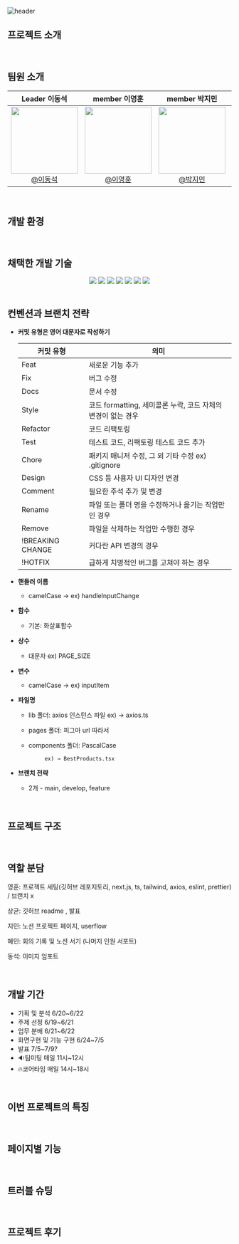 ![header](https://capsule-render.vercel.app/api?type=wave&color=auto&height=200&section=header&text=3팀%20Taskify&fontSize=90)


## 프로젝트 소개


<br>

## 팀원 소개

<div align="center">

| Leader 이동석 | member 이영훈 | member 박지민 | member 장혜민 | member 안상균 |
| :------: |  :------: | :------: | :------: | :------: |
| [<img src="https://www.svgrepo.com/show/58873/male-user-shadow.svg" height=150 width=150> <br/> @이동석](https://github.com/이동석) | [<img src="https://www.svgrepo.com/show/58873/male-user-shadow.svg" height=150 width=150> <br/> @이영훈](https://github.com/이영훈) | [<img src="https://www.svgrepo.com/show/58873/male-user-shadow.svg" height=150 width=150> <br/> @박지민](https://github.com/박지민) | [<img src="https://www.svgrepo.com/show/58873/male-user-shadow.svg" height=150 width=150> <br/> @장혜민](https://github.com/장혜민) | [<img src="https://www.svgrepo.com/show/58873/male-user-shadow.svg" height=150 width=150> <br/> @안상균](https://github.com/안상균) |

</div>
<br>

## 개발 환경

<br>

## 채택한 개발 기술

<div align="center">
  <img src="https://img.shields.io/badge/Next.js-000000?style=flat&logo=nextdotjs&logoColor=white"/>
  <img src="https://img.shields.io/badge/typescript-3178C6?style=flat&logo=typescript&logoColor=white"/>
  <img src="https://img.shields.io/badge/npm-CB3837?style=flat&logo=npm&logoColor=white"/>
  <img src="https://img.shields.io/badge/tailwind%20Css-06B6D4?style=flat&logo=tailwindcss&logoColor=white"/>
  <img src="https://img.shields.io/badge/Axios-5A29E4?style=flat&logo=Axios&logoColor=white"/>
  <img src="https://img.shields.io/badge/ESLint-4B32C3?style=flat&logo=ESLint&logoColor=white"/>
  <img src="https://img.shields.io/badge/Prettier-F7B93E?style=flat&logo=Prettier&logoColor=white"/>
</div>
<br>

## 컨벤션과 브랜치 전략

- **커밋 유형은 영어 대문자로 작성하기**

    | 커밋 유형 | 의미 |
    | --- | --- |
    | Feat | 새로운 기능 추가 |
    | Fix | 버그 수정 |
    | Docs | 문서 수정 |
    | Style | 코드 formatting, 세미콜론 누락, 코드 자체의 변경이 없는 경우 |
    | Refactor | 코드 리팩토링 |
    | Test | 테스트 코드, 리팩토링 테스트 코드 추가 |
    | Chore | 패키지 매니저 수정, 그 외 기타 수정 ex) .gitignore |
    | Design | CSS 등 사용자 UI 디자인 변경 |
    | Comment | 필요한 주석 추가 및 변경 |
    | Rename | 파일 또는 폴더 명을 수정하거나 옮기는 작업만인 경우 |
    | Remove | 파일을 삭제하는 작업만 수행한 경우 |
    | !BREAKING CHANGE | 커다란 API 변경의 경우 |
    | !HOTFIX | 급하게 치명적인 버그를 고쳐야 하는 경우 |

- **핸들러 이름**
    - camelCase → ex) handleInputChange
- **함수**
    - 기본: 화살표함수
- **상수**
    - 대문자 ex) PAGE_SIZE
- **변수**
    - camelCase → ex) inputItem
- **파일명**
    - lib 폴더: axios 인스턴스 파일 ex) → axios.ts
    - pages 폴더: 피그마 url 따라서
    - components 폴더: PascalCase
        
               ex) → BestProducts.tsx
        
- **브랜치 전략**
    - 2개 - main, develop, feature

<br>

## 프로젝트 구조

<br>

## 역할 분담
영훈: 프로젝트 세팅(깃허브 레포지토리, next.js, ts, tailwind, axios, eslint, prettier) / 브랜치 x

상균: 깃허브 readme , 발표

지민: 노션 프로젝트 페이지, userflow

혜민: 회의 기록 및 노션 서기 (나머지 인원 서포트)

동석: 이미지 임포트

<br>

## 개발 기간
- 기획 및 분석 6/20~6/22
- 주제 선정 6/19~6/21
- 업무 분배 6/21~6/22
- 화면구현 및 기능 구현 6/24~7/5
- 발표 7/5~7/9?
- 🔉팀미팅 매일 11시~12시
- 🔥코어타임 매일 14시~18시

<br>

## 이번 프로젝트의 특징

<br>

## 페이지별 기능

<br>

## 트러블 슈팅

<br>

## 프로젝트 후기
